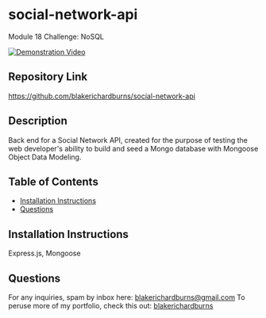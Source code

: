 # social-network-api
Module 18 Challenge: NoSQL

[![Demonstration Video](https://img.youtube.com/vi/RmH8fCtmXp4/maxresdefault.jpg)](https://youtu.be/RmH8fCtmXp4 )

## Repository Link
https://github.com/blakerichardburns/social-network-api

## Description
Back end for a Social Network API, created for the purpose of testing the web developer's ability to build and seed a Mongo database with Mongoose Object Data Modeling.

 ## Table of Contents
  * [Installation Instructions](#installation-instructions)
  * [Questions](#questions)
  
  ## Installation Instructions
  Express.js, Mongoose
  
  ## Questions
  For any inquiries, spam by inbox here: blakerichardburns@gmail.com
  To peruse more of my portfolio, check this out: [blakerichardburns](https://github.com/blakerichardburns)
